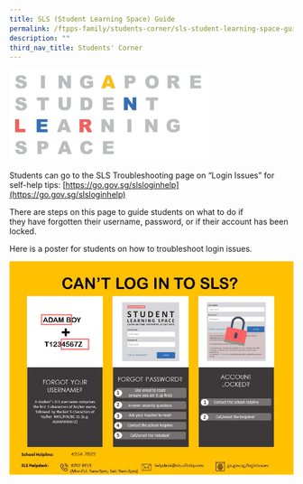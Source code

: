```yaml
---
title: SLS (Student Learning Space) Guide
permalink: /ftpps-family/students-corner/sls-student-learning-space-guide/
description: ""
third_nav_title: Students' Corner
---
```

<a href="https://vle.learning.moe.edu.sg/login">
	<img src="/images/sls.jpg" style="width:70%"/>
</a>

Students can go to the SLS Troubleshooting page on “Login Issues” for self-help tips: [https://go.gov.sg/slsloginhelp](https://go.gov.sg/slsloginhelp)  

There are steps on this page to guide students on what to do if <br>
they have forgotten their username, password, or if their account has been locked.

Here is a poster for students on how to troubleshoot login issues.

[![](/images/SLS_FAQs1.jpg)](https://go.gov.sg/slsloginhelp)
